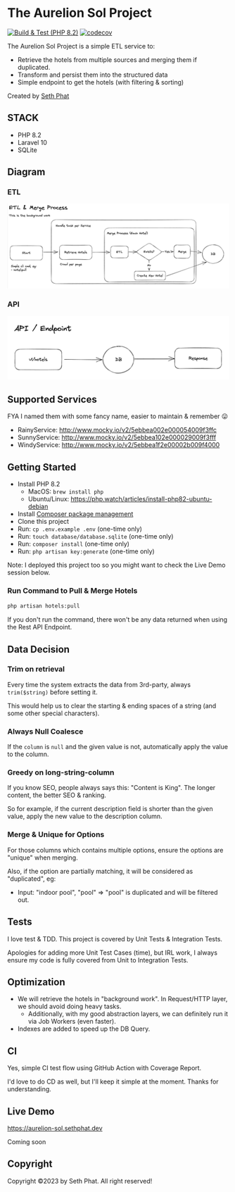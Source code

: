 # The Aurelion Sol Project

[![Build & Test (PHP 8.2)](https://github.com/sethsandaru/aurelion-sol/actions/workflows/build.yaml/badge.svg)](https://github.com/sethsandaru/aurelion-sol/actions/workflows/build.yaml)
[![codecov](https://codecov.io/github/sethsandaru/aurelion-sol/branch/main/graph/badge.svg?token=WNEIRFGTG4)](https://codecov.io/github/sethsandaru/aurelion-sol)


The Aurelion Sol Project is a simple ETL service to:

- Retrieve the hotels from multiple sources and merging them if duplicated.
- Transform and persist them into the structured data
- Simple endpoint to get the hotels (with filtering & sorting)

Created by [Seth Phat](https://github.com/sethsandaru)

## STACK
- PHP 8.2
- Laravel 10
- SQLite

## Diagram

### ETL

![etl](./docs/etl-process.png)

### API

![api](./docs/api.png)

## Supported Services

FYA I named them with some fancy name, easier to maintain & remember 😛

- RainyService: http://www.mocky.io/v2/5ebbea002e000054009f3ffc
- SunnyService: http://www.mocky.io/v2/5ebbea102e000029009f3fff
- WindyService: http://www.mocky.io/v2/5ebbea1f2e00002b009f4000

## Getting Started

- Install PHP 8.2
  - MacOS: `brew install php`
  - Ubuntu/Linux: https://php.watch/articles/install-php82-ubuntu-debian
- Install [Composer package management](https://getcomposer.org/)
- Clone this project
- Run: `cp .env.example .env` (one-time only)
- Run: `touch database/database.sqlite` (one-time only)
- Run: `composer install` (one-time only)
- Run: `php artisan key:generate` (one-time only)

Note: I deployed this project too so you might want to check the Live Demo session below.

### Run Command to Pull & Merge Hotels

```bash
php artisan hotels:pull
```

If you don't run the command, there won't be any data returned when using the Rest API Endpoint.

## Data Decision

### Trim on retrieval

Every time the system extracts the data from 3rd-party, always `trim($string)` before setting it.

This would help us to clear the starting & ending spaces of a string (and some other special characters).

### Always Null Coalesce

If the `column` is `null` and the given value is not, automatically apply the value to the column.

### Greedy on long-string-column

If you know SEO, people always says this: "Content is King". The longer content, the better SEO & ranking.

So for example, if the current description field is shorter than the given value, apply the new value to the description column.

### Merge & Unique for Options

For those columns which contains multiple options, ensure the options are "unique" when merging.

Also, if the option are partially matching, it will be considered as "duplicated", eg:

- Input: "indoor pool", "pool" => "pool" is duplicated and will be filtered out.

## Tests

I love test & TDD. This project is covered by Unit Tests & Integration Tests.

Apologies for adding more Unit Test Cases (time), but IRL work, I always ensure my code is fully covered
from Unit to Integration Tests.

## Optimization

- We will retrieve the hotels in "background work". In Request/HTTP layer, we should avoid doing heavy tasks.
  - Additionally, with my good abstraction layers, we can definitely run it via Job Workers (even faster).
- Indexes are added to speed up the DB Query.

## CI
Yes, simple CI test flow using GitHub Action with Coverage Report.

I'd love to do CD as well, but I'll keep it simple at the moment. Thanks for understanding.

## Live Demo

https://aurelion-sol.sethphat.dev

Coming soon

## Copyright

Copyright ©️2023 by Seth Phat. All right reserved!
